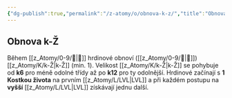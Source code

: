 ```yaml
---
{"dg-publish":true,"permalink":"/z-atomy/o/obnova-k-z/","title":"Obnova k-Ž"}
---
```


## Obnova k-Ž
Během [[z_Atomy/0-9/🔋\|🔋]] hrdinové obnoví ([[z_Atomy/0-9/💪\|💪]]) [[z_Atomy/K/k-Ž\|k-Ž]] (min. 1). Velikost [[z_Atomy/K/k-Ž\|k-Ž]] se pohybuje od **k6** pro méně odolné třídy až po **k12** pro ty odolnější. Hrdinové začínají s **1 Kostkou života** na prvním [[z_Atomy/L/LVL\|LVL]] a při každém postupu na **vyšší** [[z_Atomy/L/LVL\|LVL]] získávají jednu další.